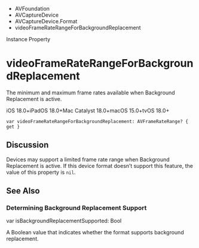 

- AVFoundation
- AVCaptureDevice
- AVCaptureDevice.Format
-  videoFrameRateRangeForBackgroundReplacement 

Instance Property

# videoFrameRateRangeForBackgroundReplacement

The minimum and maximum frame rates available when Background Replacement is active.

iOS 18.0+iPadOS 18.0+Mac Catalyst 18.0+macOS 15.0+tvOS 18.0+

``` source
var videoFrameRateRangeForBackgroundReplacement: AVFrameRateRange? { get }
```

## Discussion

Devices may support a limited frame rate range when Background Replacement is active. If this device format doesn’t support this feature, the value of this property is `nil`.

## See Also

### Determining Background Replacement Support

var isBackgroundReplacementSupported: Bool

A Boolean value that indicates whether the format supports background replacement.

